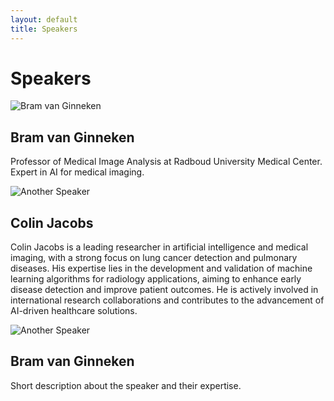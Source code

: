 ```yaml
---
layout: default
title: Speakers
---
```


# Speakers

  
<div class="speaker left">
    <img src="{{ site.baseurl }}/assets/img/Bram_van_Ginneken.jpg" alt="Bram van Ginneken">
    <div class="speaker-info">
       <h2>Bram van Ginneken</h2> 
       <p>Professor of Medical Image Analysis at Radboud University Medical Center. Expert in AI for medical imaging.</p>
    </div>
</div>


<div class="speaker right">
    <img src="{{ site.baseurl }}/assets/img/Colin_Jacobs.jpg" alt="Another Speaker">
    <div class="speaker-info">
        <h2>Colin Jacobs</h2>
        <p> Colin Jacobs is a leading researcher in artificial intelligence and medical imaging, with a strong focus on lung cancer detection and pulmonary diseases. His expertise lies in the development and validation of machine learning algorithms for radiology applications, aiming to enhance early disease detection and improve patient outcomes. He is actively involved in international research collaborations and contributes to the advancement of AI-driven healthcare solutions.  </p>
    </div>
</div>


<div class="speaker left">
    <img src="{{ site.baseurl }}/assets/img/another-speaker.png" alt="Another Speaker">
    <div class="speaker-info">
        <h2>Bram van Ginneken</h2>
        <p>Short description about the speaker and their expertise.</p>
    </div>
</div>


